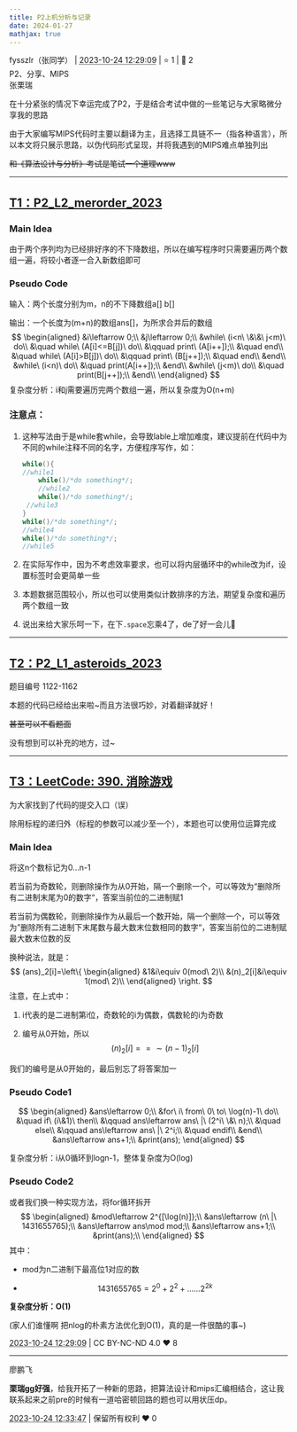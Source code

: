 ```yaml
---
title: P2上机分析与记录
date: 2024-01-27
mathjax: true
---
```

<div class="post-info">
<span>fysszlr（张同学）</span>
|
<abbr title="2023-10-24T12:29:09.182335+08:00"><time datetime="2023-10-24T12:29:09.182335+08:00">2023-10-24 12:29:09</time></abbr>
|
<span>⭐️ 1</span>
|
<span>💬️ 2</span>
<br>
<span>P2、分享、MIPS</span>
</div>

<div id="reply-4021" class="reply">
<div class="reply-header">
<span>张栗瑞</span>
</div>
<div class="reply-text">

在十分紧张的情况下幸运完成了P2，于是结合考试中做的一些笔记与大家略微分享我的思路

由于大家编写MIPS代码时主要以翻译为主，且选择工具链不一（指各种语言），所以本文将只展示思路，以伪代码形式呈现，并将我遇到的MIPS难点单独列出

~~和《算法设计与分析》考试是笔试一个道理www~~

---

## [T1：P2_L2_merorder_2023](http://cscore.buaa.edu.cn/#/problem?ProblemId=1141&PieId=1122)

### Main Idea

由于两个序列均为已经排好序的不下降数组，所以在编写程序时只需要遍历两个数组一遍，将较小者逐一合入新数组即可

### Pseudo Code

输入：两个长度分别为m，n的不下降数组a[] b[]

输出：一个长度为(m+n)的数组ans[]，为所求合并后的数组
$$
\begin{aligned}
&i\leftarrow 0;\\
&j\leftarrow 0;\\
&while\ (i<n\ \&\&\ j<m)\ do\\
&\quad while\ (A[i]<=B[j])\ do\\
&\qquad print\ (A[i++]);\\
&\quad end\\
&\quad while\ (A[i]>B[j])\ do\\
&\qquad print\ (B[j++]);\\
&\quad end\\
&end\\
&while\ (i<n)\ do\\
&\quad print(A[i++]);\\
&end\\
&while\ (j<m)\ do\\
&\quad print(B[j++]);\\
&end\\
\end{aligned}
$$
复杂度分析：i和j需要遍历完两个数组一遍，所以复杂度为O(n+m)

### 注意点：

1. 这种写法由于是while套while，会导致lable上增加难度，建议提前在代码中为不同的while注释不同的名字，方便程序写作，如：

   ```c++
   while(){
   //while1
       while()/*do something*/;
       //while2
       while()/*do something*/;
   	//while3
   }
   while()/*do something*/;
   //while4
   while()/*do something*/;
   //while5
   ```

2. 在实际写作中，因为不考虑效率要求，也可以将内层循环中的while改为if，设置标签时会更简单一些

3. 本题数据范围较小，所以也可以使用类似计数排序的方法，期望复杂度和遍历两个数组一致

4. 说出来给大家乐呵一下，在下```.space```忘乘4了，de了好一会儿🙏

---

## [T2：P2_L1_asteroids_2023](http://cscore.buaa.edu.cn/#/problem?ProblemId=1162&PieId=1122)

题目编号 1122-1162

本题的代码已经给出来啦~而且方法很巧妙，对着翻译就好！

~~甚至可以不看题面~~

没有想到可以补充的地方，过~

---

## [T3：LeetCode: 390. 消除游戏](https://leetcode.cn/problems/elimination-game)

为大家找到了代码的提交入口（误）

除用标程的递归外（标程的参数可以减少至一个），本题也可以使用位运算完成

### Main Idea

将这n个数标记为0…n-1

若当前为奇数轮，则删除操作为从0开始，隔一个删除一个，可以等效为“删除所有二进制末尾为0的数字“，答案当前位的二进制赋1

若当前为偶数轮，则删除操作为从最后一个数开始，隔一个删除一个，可以等效为”删除所有二进制下末尾数与最大数末位数相同的数字“，答案当前位的二进制赋最大数末位数的反

换种说法，就是：
$$
(ans)_2[i]=\left\{
\begin{aligned}
&1&i\equiv 0(mod\ 2)\\
&(n)_2[i]&i\equiv 1(mod\ 2)\\
\end{aligned}
\right.
$$
注意，在上式中：

1. i代表的是二进制第i位，奇数轮的i为偶数，偶数轮的i为奇数

2. 编号从0开始，所以
   $$
   (n)_2[i]==\sim (n-1)_2[i]
   $$

我们的编号是从0开始的，最后别忘了将答案加一

### Pseudo Code1

$$
\begin{aligned}
&ans\leftarrow 0;\\
&for\ i\ from\ 0\ to\ \log(n)-1\ do\\
&\quad if\ (i\&1)\ then\\
&\qquad ans\leftarrow ans\ |\ (2^i\ \&\ n);\\
&\quad else\\
&\qquad ans\leftarrow ans\ |\ 2^i;\\
&\quad endif\\
&end\\
&ans\leftarrow ans+1;\\
&print(ans);
\end{aligned}
$$

复杂度分析：i从0循环到logn-1，整体复杂度为O(log)

### Pseudo Code2

或者我们换一种实现方法，将for循环拆开
$$
\begin{aligned}
&mod\leftarrow 2^{[\log(n)]};\\
&ans\leftarrow (n\ |\ 1431655765);\\
&ans\leftarrow ans\mod mod;\\
&ans\leftarrow ans+1;\\
&print(ans);\\
\end{aligned}
$$
其中：

* mod为n二进制下最高位1对应的数

* 
  $$
  1431655765=2^0+2^2+......2^{2k}
  $$

**复杂度分析：O(1)**

(家人们谁懂啊 把nlog的朴素方法优化到O(1)，真的是一件很酷的事~)

</div>
<div class="reply-footer">
<abbr title="2023-10-24T12:29:09.209678+08:00"><time datetime="2023-10-24T12:29:09.209678+08:00">2023-10-24 12:29:09</time></abbr>
|
<span>CC BY-NC-ND 4.0</span>
<span class="reply-vote">❤️ 8</span>
</div>
</div>
<hr class="reply-separator">
<div id="reply-4022" class="reply">
<div class="reply-header">
<span>廖鹏飞</span>
</div>
<div class="reply-text">

**栗瑞gg好强**，给我开拓了一种新的思路，把算法设计和mips汇编相结合，这让我联系起来之前pre的时候有一道哈密顿回路的题也可以用状压dp。

</div>
<div class="reply-footer">
<abbr title="2023-10-24T12:33:47.348022+08:00"><time datetime="2023-10-24T12:33:47.348022+08:00">2023-10-24 12:33:47</time></abbr>
|
<span>保留所有权利</span>
<span class="reply-vote">❤️ 0</span>
</div>
</div>